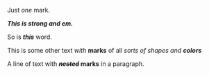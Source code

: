 Just _one_ mark.

**_This is strong and em._**

So is **_this_** word.

This is some other text _with_ **marks** of all _sorts of shapes and **colors**_

A line of text with **~~_nested_~~ marks** in a paragraph.
